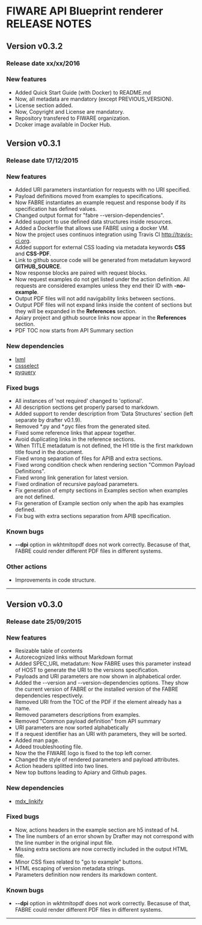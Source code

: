 # FIWARE API Blueprint renderer RELEASE NOTES

## Version v0.3.2
### Release date xx/xx/2016 

### New features
* Added Quick Start Guide (with Docker) to README.md
* Now, all metadata are mandatory (except PREVIOUS_VERSION).
* License section added.
* Now, Copyright and License are mandatory.
* Repository transfered to FIWARE organization.
* Dcoker image available in Docker Hub.


## Version v0.3.1
### Release date 17/12/2015 

### New features
* Added URI parameters instantiation for requests with no URI specified.
* Payload definitions moved from examples to specifications.
* Now FABRE instantiates an example request and response body if its specification has defined values.
* Changed output format for "fabre --version-dependencies".
* Added support to use defined data structures inside resources.
* Added a Dockerfile that allows use FABRE using a docker VM.
* Now the project uses continuos integration using Travis CI <http://travis-ci.org>.
* Added support for external CSS loading via metadata keywords **CSS** and **CSS-PDF**.
* Link to github source code will be generated from metadatum keyword **GITHUB_SOURCE**.
* Now response blocks are paired with request blocks.
* Now request examples do not get listed under the action definition. All requests are considered examples unless they end their ID with **-no-example**.
* Output PDF files will not add navigability links between sections.
* Output PDF files will not expand links inside the content of sections but they will be expanded in the **References** section.
* Apiary project and github source links now appear in the **References** section.
* PDF TOC now starts from API Summary section

### New dependencies
* [lxml](http://lxml.de/)
* [cssselect](https://github.com/SimonSapin/cssselect/)
* [pyquery](https://github.com/gawel/pyquery/)

### Fixed bugs
* All instances of 'not required' changed to 'optional'.
* All description sections get properly parsed to markdown.
* Added support to render description from 'Data Structures' section (left separate by drafter v0.1.9).
* Removed *.py and *.pyc files from the generated sited.
* Fixed some reference links that appear together.
* Avoid duplicating links in the reference sections.
* When TITLE metadatum is not defined, the H1 title is the first markdown title found in the document.
* Fixed wrong separation of files for APIB and extra sections.
* Fixed wrong condition check when rendering section "Common Payload Definitions".
* Fixed wrong link generation for latest version.
* Fixed ordination of recursive payload parameters.
* Fix generation of empty sections in Examples section when examples are not defined.
* Fix generation of Example section only when the apib has examples defined.
* Fix bug with extra sections separation from APIB specification.

### Known bugs
* **--dpi** option in wkhtmltopdf does not work correctly. Becasuse of that, FABRE could render different PDF files in different systems.

### Other actions
* Improvements in code structure.

----


## Version v0.3.0
### Release date 25/09/2015 

### New features
* Resizable table of contents
* Autorecognized links without Markdown format
* Added SPEC_URL metadatum: Now FABRE uses this parameter instead of HOST to generate the URI to the versions specification.
* Payloads and URI parameters are now shown in alphabetical order.
* Added the --version and --version-dependencies options. They show the current version of FABRE or the installed version of the FABRE dependencies respectively.
* Removed URI from the TOC of the PDF if the element already has a name.
* Removed parameters descriptions from examples.
* Removed "Common payload definition" from API summary
* URI parameters are now sorted alphabetically
* If a request identifier has an URI with parameters, they will be sorted.
* Added man page.
* Adeed troubleshooting file.
* Now the the FIWARE logo is fixed to the top left corner.
* Changed the style of rendered parameters and payload attributes.
* Action headers splitted into two lines.
* New top buttons leading to Apiary and Github pages.

### New dependencies
* [mdx_linkify](https://github.com/daGrevis/mdx_linkify)

### Fixed bugs
* Now, actions headers in the example section are h5 instead of h4.
* The line numbers of an error shown by Drafter may not correspond with the line number in the original input file.
* Missing extra sections are now correctly included in the output HTML file.
* Minor CSS fixes related to "go to example" buttons.
* HTML escaping of version metadata strings.
* Parameters definition now renders its markdown content.

### Known bugs
* **--dpi** option in wkhtmltopdf does not work correctly. Becasuse of that, FABRE could render different PDF files in different systems.

----

